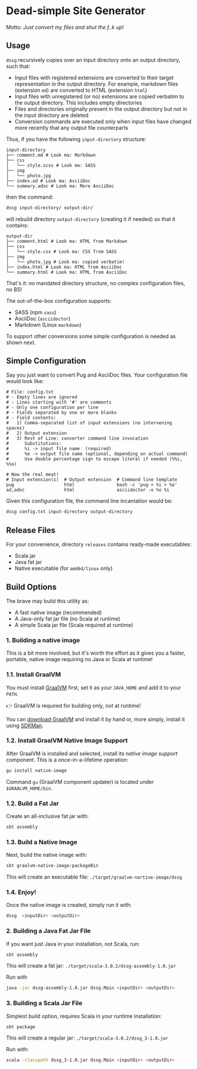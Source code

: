 # Dead-simple Site Generator

Motto: _Just convert my files and shut the f..k up!_

## Usage

`dssg` recursively copies over an input directory onto an output directory, such that:

- Input files with registered extensions are converted to their target representation in the output directory. For 
  example, markdown files  (extension `md`) are converted to HTML (extension `html`)
- Input files with unregistered (or no) extensions are copied verbatim to the output directory. This includes 
  empty directories
- Files and directories originally present in the output directory but not in the input directory are deleted
- Conversion commands are executed only when input files have changed more recently that any output file counterparts

Thus, if you have the following `input-directory` structure:

```
input-directory
├── comment.md # Look ma: Markdown
├── css
│   └── style.scss # Look ma: SASS
├── img
│   └── photo.jpg
├── index.ad # Look ma: AsciiDoc
└── summary.adoc # Look ma: More AsciiDoc
```

then the command:

```bash
dssg input-directory/ output-dir/
```

will rebuild directory `output-directory` (creating it if needed) so that it contains:

```
output-dir
├── comment.html # Look ma: HTML from Markdown
├── css
│   └── style.css # Look ma: CSS from SASS
├── img
│   └── photo.jpg # Look ma: copied verbatim!
├── index.html # Look ma: HTML from AsciiDoc
└── summary.html # Look ma: HTML from AsciiDoc
```

That's it: no mandated directory structure, no complex configuration files, no BS!

The out-of-the-box configuration supports:

- SASS (npm `sass`)
- AsciiDoc (`asciidoctor`)
- Markdown (Linux `markdown`)

To support other conversions some simple configuration is needed as shown next.

## Simple Configuration

Say you just want to convert Pug and AsciiDoc files. Your configuration file would look like:

```
# File: config.txt
# - Empty lines are ignored
# - Lines starting with '#' are comments
# - Only one configuration per line
# - Fields separated by one or more blanks
# - Field contents:
#   1) Comma-separated list of input extensions (no intervening spaces)
#   2) Output extension
#   3) Rest of Line: converter command line invocation
#      Substitutions:
#      %i -> input file name  (required)
#      %o -> output file name (optional, depending on actual command)
#      Use double percentage sign to escape literal if needed (%%i, %%o)

# Now the real meat!
# Input extension(s)  # Output extension  # Command line template
pug                   html                bash -c 'pug < %i > %o'
ad,adoc               html                asciidoctor -o %o %i
```

Given this configuration file, the command line incantation would be:

```bash
dssg config.txt input-directory output-directory
```

## Release Files

For your convenience, directory `releases` contains ready-made executables:

- Scala jar
- Java fat jar
- Native executable (for `amd64/linux` only)

## Build Options

The brave may build this utility as:

- A fast native image (recommended)
- A Java-only fat jar file (no Scala at runtime)
- A simple Scala jar file (Scala required at runtime)

### 1. Building a native image

This is a bit more involved, but it's worth the effort as it gives you a faster, portable, native image requiring no Java or Scala at runtime!

### 1.1. Install GraalVM

You must install [GraalVM](https://www.graalvm.org) first, set it as your `JAVA_HOME` and add it to your `PATH`.

👉 GraalVM is required for building only, _not_ at runtime!

You can [download GraalVM](https://www.graalvm.org/downloads/) and install it by hand or, more simply, install it using
[SDKMan](https://sdkman.io).

### 1.2. Install GraalVM Native Image Support

After GraalVM is installed and selected, install its _native image support_ component. This is a once-in-a-lifetime 
operation:

```bash
gu install native-image
```

Command `gu` (GraalVM component updater) is located under `$GRAALVM_HOME/bin`.

### 1.2. Build a Fat Jar

Create an all-inclusive fat jar with:

```bash
sbt assembly
```

### 1.3. Build a Native Image

Next, build the native image with:

```bash
sbt graalvm-native-image:packageBin
```

This will create an executable file: `./target/graalvm-nartive-image/dssg`

### 1.4. Enjoy!

Once the native image is created, simply run it with:

```bash
dssg  <inputDir> <outputDir>
```

### 2. Building a Java Fat Jar File

If you want just Java in your installation, not Scala, run:

```bash
sbt assembly
```

This will create a fat jar: `./target/scala-3.0.2/dssg-assembly-1.0.jar`

Run with

```bash
java -jar dssg-assembly-1.0.jar dssg.Main <inputDir> <outputDir>
```

### 3. Building a Scala Jar File

Simplest build option, requires Scala in your runtime installation:

```bash
sbt package
```

This will create a regular jar: `./target/scala-3.0.2/dssg_3-1.0.jar`

Run with:

```bash
scala -classpath dssg_3-1.0.jar dssg.Main <inputDir> <outputDir>
```
